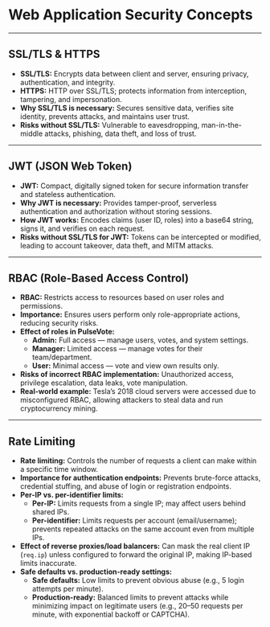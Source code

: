 # Web Application Security Concepts

---

## SSL/TLS & HTTPS

- **SSL/TLS:** Encrypts data between client and server, ensuring privacy, authentication, and integrity.  
- **HTTPS:** HTTP over SSL/TLS; protects information from interception, tampering, and impersonation.  
- **Why SSL/TLS is necessary:** Secures sensitive data, verifies site identity, prevents attacks, and maintains user trust.  
- **Risks without SSL/TLS:** Vulnerable to eavesdropping, man-in-the-middle attacks, phishing, data theft, and loss of trust.

---

## JWT (JSON Web Token)

- **JWT:** Compact, digitally signed token for secure information transfer and stateless authentication.  
- **Why JWT is necessary:** Provides tamper-proof, serverless authentication and authorization without storing sessions.  
- **How JWT works:** Encodes claims (user ID, roles) into a base64 string, signs it, and verifies on each request.  
- **Risks without SSL/TLS for JWT:** Tokens can be intercepted or modified, leading to account takeover, data theft, and MITM attacks.

---

## RBAC (Role-Based Access Control)

- **RBAC:** Restricts access to resources based on user roles and permissions.  
- **Importance:** Ensures users perform only role-appropriate actions, reducing security risks.  
- **Effect of roles in PulseVote:**  
  - **Admin:** Full access — manage users, votes, and system settings.  
  - **Manager:** Limited access — manage votes for their team/department.  
  - **User:** Minimal access — vote and view own results only.  
- **Risks of incorrect RBAC implementation:** Unauthorized access, privilege escalation, data leaks, vote manipulation.  
- **Real-world example:** Tesla’s 2018 cloud servers were accessed due to misconfigured RBAC, allowing attackers to steal data and run cryptocurrency mining.

---

## Rate Limiting

- **Rate limiting:** Controls the number of requests a client can make within a specific time window.  
- **Importance for authentication endpoints:** Prevents brute-force attacks, credential stuffing, and abuse of login or registration endpoints.  
- **Per-IP vs. per-identifier limits:**  
  - **Per-IP:** Limits requests from a single IP; may affect users behind shared IPs.  
  - **Per-identifier:** Limits requests per account (email/username); prevents repeated attacks on the same account even from multiple IPs.  
- **Effect of reverse proxies/load balancers:** Can mask the real client IP (`req.ip`) unless configured to forward the original IP, making IP-based limits inaccurate.  
- **Safe defaults vs. production-ready settings:**  
  - **Safe defaults:** Low limits to prevent obvious abuse (e.g., 5 login attempts per minute).  
  - **Production-ready:** Balanced limits to prevent attacks while minimizing impact on legitimate users (e.g., 20–50 requests per minute, with exponential backoff or CAPTCHA).

